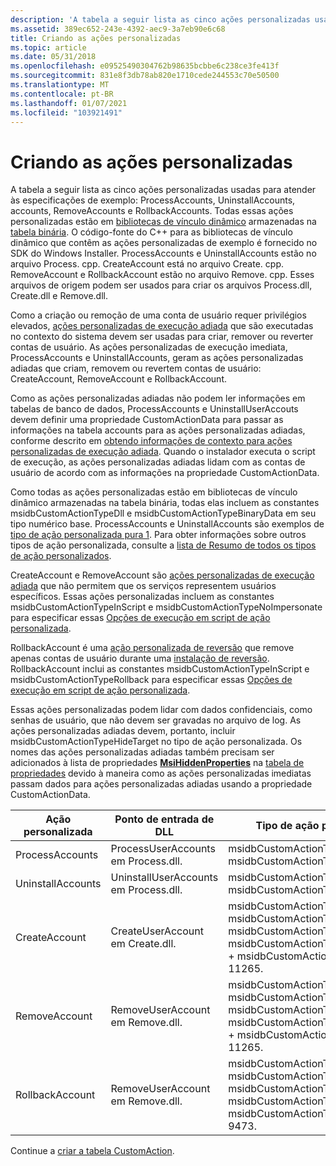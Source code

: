 ```yaml
---
description: 'A tabela a seguir lista as cinco ações personalizadas usadas para atender às especificações de exemplo: ProcessAccounts, UninstallAccounts, accounts, RemoveAccounts e RollbackAccounts.'
ms.assetid: 389ec652-243e-4392-aec9-3a7eb90e6c68
title: Criando as ações personalizadas
ms.topic: article
ms.date: 05/31/2018
ms.openlocfilehash: e09525490304762b98635bcbbe6c238ce3fe413f
ms.sourcegitcommit: 831e8f3db78ab820e1710cede244553c70e50500
ms.translationtype: MT
ms.contentlocale: pt-BR
ms.lasthandoff: 01/07/2021
ms.locfileid: "103921491"
---
```

# <a name="authoring-the-custom-actions"></a>Criando as ações personalizadas

A tabela a seguir lista as cinco ações personalizadas usadas para atender às especificações de exemplo: ProcessAccounts, UninstallAccounts, accounts, RemoveAccounts e RollbackAccounts. Todas essas ações personalizadas estão em [bibliotecas de vínculo dinâmico](dynamic-link-libraries.md) armazenadas na [tabela binária](binary-table.md). O código-fonte do C++ para as bibliotecas de vínculo dinâmico que contêm as ações personalizadas de exemplo é fornecido no SDK do Windows Installer. ProcessAccounts e UninstallAccounts estão no arquivo Process. cpp. CreateAccount está no arquivo Create. cpp. RemoveAccount e RollbackAccount estão no arquivo Remove. cpp. Esses arquivos de origem podem ser usados para criar os arquivos Process.dll, Create.dll e Remove.dll.

Como a criação ou remoção de uma conta de usuário requer privilégios elevados, [ações personalizadas de execução adiada](deferred-execution-custom-actions.md) que são executadas no contexto do sistema devem ser usadas para criar, remover ou reverter contas de usuário. As ações personalizadas de execução imediata, ProcessAccounts e UninstallAccounts, geram as ações personalizadas adiadas que criam, removem ou revertem contas de usuário: CreateAccount, RemoveAccount e RollbackAccount.

Como as ações personalizadas adiadas não podem ler informações em tabelas de banco de dados, ProcessAccounts e UninstallUserAccouts devem definir uma propriedade CustomActionData para passar as informações na tabela accounts para as ações personalizadas adiadas, conforme descrito em [obtendo informações de contexto para ações personalizadas de execução adiada](obtaining-context-information-for-deferred-execution-custom-actions.md). Quando o instalador executa o script de execução, as ações personalizadas adiadas lidam com as contas de usuário de acordo com as informações na propriedade CustomActionData.

Como todas as ações personalizadas estão em bibliotecas de vínculo dinâmico armazenadas na tabela binária, todas elas incluem as constantes msidbCustomActionTypeDll e msidbCustomActionTypeBinaryData em seu tipo numérico base. ProcessAccounts e UninstallAccounts são exemplos de [tipo de ação personalizada pura 1](custom-action-type-1.md). Para obter informações sobre outros tipos de ação personalizada, consulte a [lista de Resumo de todos os tipos de ação personalizados](summary-list-of-all-custom-action-types.md).

CreateAccount e RemoveAccount são [ações personalizadas de execução adiada](deferred-execution-custom-actions.md) que não permitem que os serviços representem usuários específicos. Essas ações personalizadas incluem as constantes msidbCustomActionTypeInScript e msidbCustomActionTypeNoImpersonate para especificar essas [Opções de execução em script de ação personalizada](custom-action-in-script-execution-options.md).

RollbackAccount é uma [ação personalizada de reversão](rollback-custom-actions.md) que remove apenas contas de usuário durante uma [instalação de reversão](rollback-installation.md). RollbackAccount inclui as constantes msidbCustomActionTypeInScript e msidbCustomActionTypeRollback para especificar essas [Opções de execução em script de ação personalizada](custom-action-in-script-execution-options.md).

Essas ações personalizadas podem lidar com dados confidenciais, como senhas de usuário, que não devem ser gravadas no arquivo de log. As ações personalizadas adiadas devem, portanto, incluir msidbCustomActionTypeHideTarget no tipo de ação personalizada. Os nomes das ações personalizadas adiadas também precisam ser adicionados à lista de propriedades [**MsiHiddenProperties**](msihiddenproperties.md) na [tabela de propriedades](property-table.md) devido à maneira como as ações personalizadas imediatas passam dados para ações personalizadas adiadas usando a propriedade CustomActionData.



| Ação personalizada     | Ponto de entrada de DLL                       | Tipo de ação personalizada                                                                                                                                                         |
|-------------------|---------------------------------------|----------------------------------------------------------------------------------------------------------------------------------------------------------------------------|
| ProcessAccounts   | ProcessUserAccounts em Process.dll.   | msidbCustomActionTypeDll + msidbCustomActionTypeBinaryData = 1                                                                                                             |
| UninstallAccounts | UninstallUserAccounts em Process.dll. | msidbCustomActionTypeDll + msidbCustomActionTypeBinaryData = 1                                                                                                             |
| CreateAccount     | CreateUserAccount em Create.dll.      | msidbCustomActionTypeDll + msidbCustomActionTypeBinaryData + msidbCustomActionTypeInScript + msidbCustomActionTypeNoImpersonate + msidbCustomActionTypeHideTarget = 11265. |
| RemoveAccount     | RemoveUserAccount em Remove.dll.      | msidbCustomActionTypeDll + msidbCustomActionTypeBinaryData + msidbCustomActionTypeInScript + msidbCustomActionTypeNoImpersonate + msidbCustomActionTypeHideTarget = 11265. |
| RollbackAccount   | RemoveUserAccount em Remove.dll.      | msidbCustomActionTypeDll + msidbCustomActionTypeBinaryData + msidbCustomActionTypeInScript + msidbCustomActionTypeRollback + msidbCustomActionTypeHideTarget = 9473.       |



 

Continue a [criar a tabela CustomAction](authoring-the-customaction-table.md).

 

 



